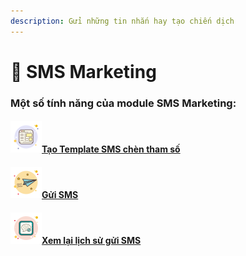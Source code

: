 ```yaml
---
description: Gửi những tin nhắn hay tạo chiến dịch
---
```


# 📨 SMS Marketing

### Một số tính năng của module SMS Marketing:

#### [![](../../.gitbook/assets/icons8-web-50.png)Tạo Template SMS chèn tham số](./#tao-template-sms-chen-tham-so)

#### ![](<../../.gitbook/assets/icons8-sent-50 (1) (1).png>)[Gửi SMS](broken-reference)

#### ![](../../.gitbook/assets/icons8-edit-chat-history-50.png)[Xem lại lịch sử gửi SMS](broken-reference)
